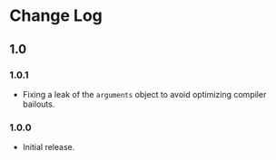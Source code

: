 # Change Log

## 1.0

### 1.0.1
* Fixing a leak of the `arguments` object to avoid optimizing compiler bailouts.

### 1.0.0
* Initial release.
